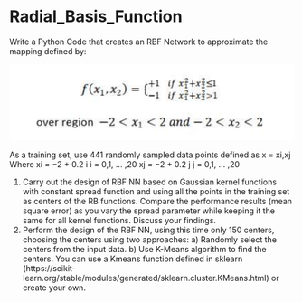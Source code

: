 # Radial_Basis_Function

Write a Python Code that creates an RBF Network to approximate the mapping defined by:

![Screenshot](screenshot.png)

As a training set, use 441 randomly sampled data points defined as
x = xi,xj
Where
xi = −2 + 0.2 i       i = 0,1, ... ,20
xj = −2 + 0.2 j        j = 0,1, ... ,20
1. Carry out the design of RBF NN based on Gaussian kernel functions with constant spread function and using all
the points in the training set as centers of the RB functions. Compare the performance results (mean square
error) as you vary the spread parameter while keeping it the same for all kernel functions. Discuss your findings.
2. Perform the design of the RBF NN, using this time only 150 centers, choosing the centers using two approaches:
a) Randomly select the centers from the input data.
b) Use K-Means algorithm to find the centers. You can use a Kmeans function defined in sklearn (https://scikit-
learn.org/stable/modules/generated/sklearn.cluster.KMeans.html) or create your own.
